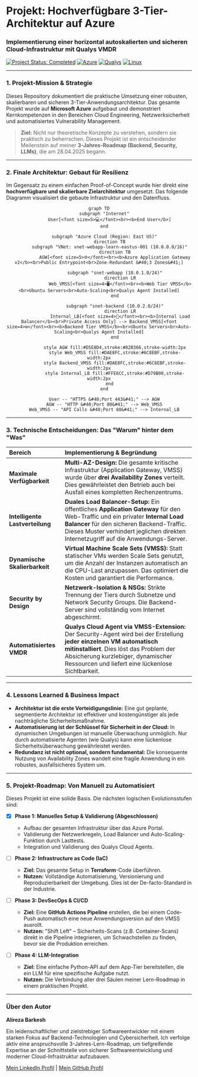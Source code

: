 <div align="left">

# Projekt: Hochverfügbare 3-Tier-Architektur auf Azure
### Implementierung einer horizontal autoskalierten und sicheren Cloud-Infrastruktur mit Qualys VMDR

<p>
    <a href="#"><img src="https://img.shields.io/badge/Status-Abgeschlossen-28a745?style=for-the-badge" alt="Project Status: Completed"></a>
    <a href="#"><img src="https://img.shields.io/badge/Azure-0078D4?style=for-the-badge&logo=microsoftazure&logoColor=white" alt="Azure"></a>
    <a href="#"><img src="https://img.shields.io/badge/Security-Qualys-ED2E26?style=for-the-badge&logo=qualys&logoColor=white" alt="Qualys"></a>
    <a href="#"><img src="https://img.shields.io/badge/Linux-FCC624?style=for-the-badge&logo=linux&logoColor=black" alt="Linux"></a>
</p>

</div>

---

### **1. Projekt-Mission & Strategie**

Dieses Repository dokumentiert die praktische Umsetzung einer robusten, skalierbaren und sicheren 3-Tier-Anwendungsarchitektur. Das gesamte Projekt wurde auf **Microsoft Azure** aufgebaut und demonstriert Kernkompetenzen in den Bereichen Cloud Engineering, Netzwerksicherheit und automatisiertes Vulnerability Management.

> **Ziel:** Nicht nur theoretische Konzepte zu verstehen, sondern sie praktisch zu beherrschen. Dieses Projekt ist ein entscheidender Meilenstein auf meiner **3-Jahres-Roadmap (Backend, Security, LLMs)**, die am 28.04.2025 begann.

---

### **2. Finale Architektur: Gebaut für Resilienz**

Im Gegensatz zu einem einfachen Proof-of-Concept wurde hier direkt eine **hochverfügbare und skalierbare Zielarchitektur** umgesetzt. Das folgende Diagramm visualisiert die gebaute Infrastruktur und den Datenfluss.

<div align="center">

```mermaid
graph TD
    subgraph "Internet"
        User[<font size=5>💻</font><br><b>End User</b>]
    end

    subgraph "Azure Cloud (Region: East US)"
        direction TB
        subgraph "VNet: vnet-webapp-learn-eastus-001 (10.0.0.0/16)"
            direction TB
            AGW[<font size=5>🌐</font><br><b>Azure Application Gateway v2</b><br>Public Entrypoint<br>Zone-Redundant &#40;3 Zones&#41;]

            subgraph "snet-webapp (10.0.1.0/24)"
                direction LR
                Web_VMSS[<font size=4>🖥️</font><br><b>Web Tier VMSS</b><br>Ubuntu Servers<br>Auto-Scaling<br>Qualys Agent Installed]
            end

            subgraph "snet-backend (10.0.2.0/24)"
                direction LR
                Internal_LB[<font size=4>🚦</font><br><b>Internal Load Balancer</b><br>Private Access Only] --> Backend_VMSS[<font size=4>⚙️</font><br><b>Backend Tier VMSS</b><br>Ubuntu Servers<br>Auto-Scaling<br>Qualys Agent Installed]
            end
            
            style AGW fill:#D5E8D4,stroke:#82B366,stroke-width:2px
            style Web_VMSS fill:#DAE8FC,stroke:#6C8EBF,stroke-width:2px
            style Backend_VMSS fill:#DAE8FC,stroke:#6C8EBF,stroke-width:2px
            style Internal_LB fill:#FFE6CC,stroke:#D79B00,stroke-width:2px
        end
    end
    
    User -- "HTTPS &#40;Port 443&#41;" --> AGW
    AGW -- "HTTP &#40;Port 80&#41;" --> Web_VMSS
    Web_VMSS -- "API Calls &#40;Port 80&#41;" --> Internal_LB
```

</div>

---

### **3. Technische Entscheidungen: Das "Warum" hinter dem "Was"**

| Bereich | Implementierung & Begründung |
| :--- | :--- |
| **Maximale Verfügbarkeit** | **Multi-AZ-Design:** Die gesamte kritische Infrastruktur (Application Gateway, VMSS) wurde über **drei Availability Zones** verteilt. Dies gewährleistet den Betrieb auch bei Ausfall eines kompletten Rechenzentrums. |
| **Intelligente Lastverteilung** | **Duales Load Balancer-Setup:** Ein öffentliches **Application Gateway** für den Web-Traffic und ein privater **Internal Load Balancer** für den sicheren Backend-Traffic. Dieses Muster verhindert jeglichen direkten Internetzugriff auf die Anwendungs-Server. |
| **Dynamische Skalierbarkeit** | **Virtual Machine Scale Sets (VMSS):** Statt statischer VMs werden Scale Sets genutzt, um die Anzahl der Instanzen automatisch an die CPU-Last anzupassen. Das optimiert die Kosten und garantiert die Performance. |
| **Security by Design** | **Netzwerk-Isolation & NSGs:** Strikte Trennung der Tiers durch Subnetze und Network Security Groups. Die Backend-Server sind vollständig vom Internet abgeschirmt. |
| **Automatisiertes VMDR** | **Qualys Cloud Agent via VMSS-Extension:** Der Security-Agent wird bei der Erstellung **jeder einzelnen VM automatisch mitinstalliert**. Dies löst das Problem der Absicherung kurzlebiger, dynamischer Ressourcen und liefert eine lückenlose Sichtbarkeit. |

---

### **4. Lessons Learned & Business Impact**

*   **Architektur ist die erste Verteidigungslinie:** Eine gut geplante, segmentierte Architektur ist effektiver und kostengünstiger als jede nachträgliche Sicherheitsmaßnahme.
*   **Automatisierung ist der Schlüssel für Sicherheit in der Cloud:** In dynamischen Umgebungen ist manuelle Überwachung unmöglich. Nur durch automatisierte Agenten (wie Qualys) kann eine lückenlose Sicherheitsüberwachung gewährleistet werden.
*   **Redundanz ist nicht optional, sondern fundamental:** Die konsequente Nutzung von Availability Zones wandelt eine fragile Anwendung in ein robustes, ausfallsicheres System um.

---

### **5. Projekt-Roadmap: Von Manuell zu Automatisiert**

Dieses Projekt ist eine solide Basis. Die nächsten logischen Evolutionsstufen sind:

-   [x] **Phase 1: Manuelles Setup & Validierung (Abgeschlossen)**
    -   Aufbau der gesamten Infrastruktur über das Azure Portal.
    -   Validierung der Netzwerkregeln, Load Balancer und Auto-Scaling-Funktion durch Lasttests.
    -   Integration und Validierung des Qualys Cloud Agents.

-   [ ] **Phase 2: Infrastructure as Code (IaC)**
    -   **Ziel:** Das gesamte Setup in **Terraform**-Code überführen.
    -   **Nutzen:** Vollständige Automatisierung, Versionierung und Reproduzierbarkeit der Umgebung. Dies ist der De-facto-Standard in der Industrie.

-   [ ] **Phase 3: DevSecOps & CI/CD**
    -   **Ziel:** Eine **GitHub Actions Pipeline** erstellen, die bei einem Code-Push automatisch eine neue Anwendungsversion auf den VMSS ausrollt.
    -   **Nutzen:** "Shift Left" – Sicherheits-Scans (z.B. Container-Scans) direkt in die Pipeline integrieren, um Schwachstellen zu finden, bevor sie die Produktion erreichen.

-   [ ] **Phase 4: LLM-Integration**
    -   **Ziel:** Eine einfache Python-API auf dem App-Tier bereitstellen, die ein LLM für eine spezifische Aufgabe nutzt.
    -   **Nutzen:** Die Verbindung aller drei Säulen meiner Lern-Roadmap in einem praktischen Projekt.

---

### **Über den Autor**

**Alireza Barkesh**

Ein leidenschaftlicher und zielstrebiger Softwareentwickler mit einem starken Fokus auf Backend-Technologien und Cybersicherheit. Ich verfolge aktiv eine anspruchsvolle 3-Jahres-Lern-Roadmap, um tiefgreifende Expertise an der Schnittstelle von sicherer Softwareentwicklung und moderner Cloud-Infrastruktur aufzubauen.

[Mein LinkedIn Profil](https://www.linkedin.com/in/alireza-barkesh-a0a439249) | [Mein GitHub Profil](https://github.com/barkesh)
